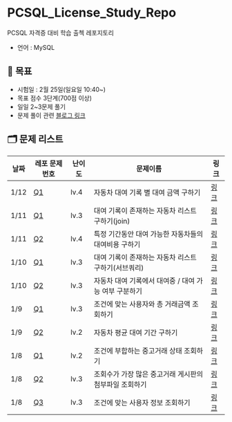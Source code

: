 # PCSQL_License_Study_Repo

PCSQL 자격증 대비 학습 출첵 레포지토리

- 언어 : MySQL

## 📝 목표

- 시험일 : 2월 25일(일요일 10:40~)
- 목표 점수 3단계(700점 이상)
- 일일 2~3문제 풀기
- 문제 풀이 관련 [블로그 링크](https://velog.io/@gloom/series/SQL)

## 🗂️ 문제 리스트

| 날짜   | 레포 문제 번호                        | 난이도  | 문제이름                            | 링크                                                                     |
|------|---------------------------------|------|---------------------------------|------------------------------------------------------------------------|
| 1/12 | [Q1](./programmers/0112/Q1.sql) | lv.4 | 자동차 대여 기록 별 대여 금액 구하기           | [링크](https://school.programmers.co.kr/learn/courses/30/lessons/151141) |                                                                        |  
| 1/11 | [Q1](./programmers/0111/Q1.sql) | lv.3 | 대여 기록이 존재하는 자동차 리스트 구하기(join)   | [링크](https://school.programmers.co.kr/learn/courses/30/lessons/157341) |                                                                        |  
| 1/11 | [Q2](./programmers/0111/Q2.sql) | lv.4 | 특정 기간동안 대여 가능한 자동차들의 대여비용 구하기   | [링크](https://school.programmers.co.kr/learn/courses/30/lessons/157339) |                                                                        |  
| 1/10 | [Q1](./programmers/0110/Q1.sql) | lv.3 | 대여 기록이 존재하는 자동차 리스트 구하기(서브쿼리)   | [링크](https://school.programmers.co.kr/learn/courses/30/lessons/157341) |                                                                        |  
| 1/10 | [Q2](./programmers/0110/Q2.sql) | lv.3 | 자동차 대여 기록에서 대여중 / 대여 가능 여부 구분하기 | [링크](https://school.programmers.co.kr/learn/courses/30/lessons/157340) |                                                                        |  
| 1/9  | [Q1](./programmers/0109/Q1.sql) | lv.3 | 조건에 맞는 사용자와 총 거래금액 조회하기         | [링크](https://school.programmers.co.kr/learn/courses/30/lessons/164668) |
| 1/9  | [Q2](./programmers/0109/Q2.sql) | lv.2 | 자동차 평균 대여 기간 구하기                | [링크](https://school.programmers.co.kr/learn/courses/30/lessons/157342) |
| 1/8  | [Q1](./programmers/0108/Q1.sql) | lv.2 | 조건에 부합하는 중고거래 상태 조회하기           | [링크](https://school.programmers.co.kr/learn/courses/30/lessons/164672) | 
| 1/8  | [Q2](./programmers/0108/Q2.sql) | lv.3 | 조회수가 가장 많은 중고거래 게시판의 첨부파일 조회하기  | [링크](https://school.programmers.co.kr/learn/courses/30/lessons/164671) | 
| 1/8  | [Q3](./programmers/0108/Q3.sql) | lv.3 | 조건에 맞는 사용자 정보 조회하기              | [링크](https://school.programmers.co.kr/learn/courses/30/lessons/164670) | 
